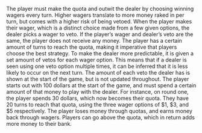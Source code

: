 The player must make the quota and outwit the dealer by choosing winning wagers every turn. Higher wagers translate to more money raked in per turn, but comes with a higher risk of being vetoed. When the player makes their wager, which is a distinct choice made from a few given options, the dealer picks a wager to veto. If the player’s wager and dealer’s veto are the same, the player does not receive any money. The player has a certain amount of turns to reach the quota, making it imperative that players choose the best strategy. To make the dealer more predictable, it is given a set amount of vetos for each wager option. This means that if a dealer is seen using one veto option multiple times, it can be inferred that it is less likely to occur on the next turn. The amount of each veto the dealer has is shown at the start of the game, but is not updated throughout. The player starts out with 100 dollars at the start of the game, and must spend a certain amount of that money to play with the dealer. For instance, on round one, the player spends 30 dollars, which now becomes their quota. They have 20 turns to reach that quota, using the three wager options of $1, $3, and $5 respectively. The player loses money through quotas, and earns money back through wagers. Players can go above the quota, which in return adds more money to their bank. 
